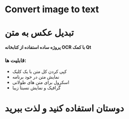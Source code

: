 # Convert image to text
# تبدیل عکس به متن 

#### پروژه ساده استفاده از کتابخانه OCR با کمک Qt

### قابلیت ها:



* کپی کردن کل متن با یک کلیک
* نمایش متن در خود برنامه
* اسکرول برای متن های طولانی
* گرافیک و نمایش نسبتا زیبا


# دوستان استفاده کنید و لذت ببرید
